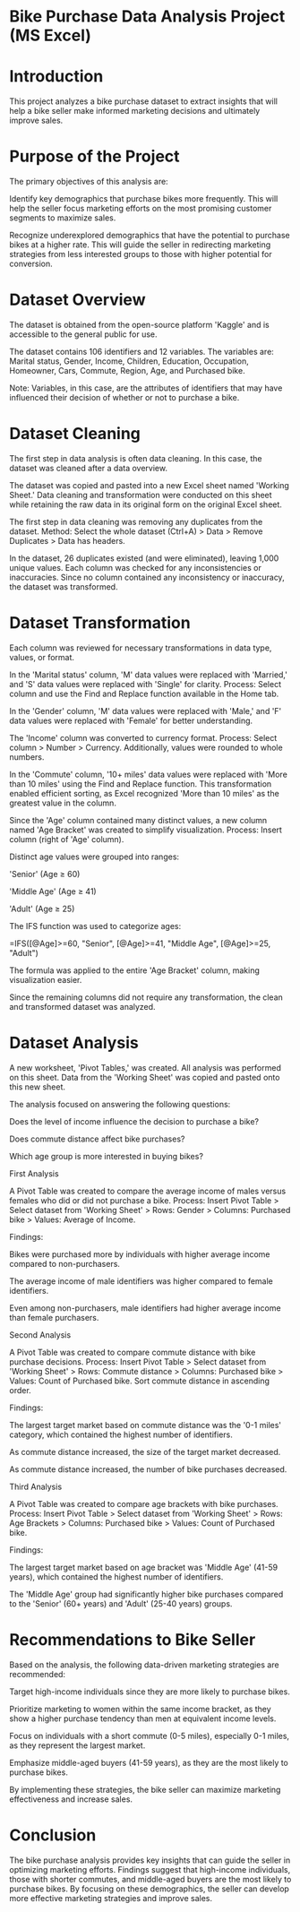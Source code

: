 # Bike Purchase Data Analysis Project (MS Excel)

# **Introduction**

This project analyzes a bike purchase dataset to extract insights that will help a bike seller make informed marketing decisions and ultimately improve sales.

# **Purpose of the Project**

The primary objectives of this analysis are:

Identify key demographics that purchase bikes more frequently. This will help the seller focus marketing efforts on the most promising customer segments to maximize sales.

Recognize underexplored demographics that have the potential to purchase bikes at a higher rate. This will guide the seller in redirecting marketing strategies from less interested groups to those with higher potential for conversion.

# **Dataset Overview**
The dataset is obtained from the open-source platform 'Kaggle' and is accessible to the general public for use.

The dataset contains 106 identifiers and 12 variables. The variables are: Marital status, Gender, Income, Children, Education, Occupation, Homeowner, Cars, Commute, Region, Age, and Purchased bike.

Note: Variables, in this case, are the attributes of identifiers that may have influenced their decision of whether or not to purchase a bike.

# **Dataset Cleaning**
The first step in data analysis is often data cleaning. In this case, the dataset was cleaned after a data overview.

The dataset was copied and pasted into a new Excel sheet named 'Working Sheet.' Data cleaning and transformation were conducted on this sheet while retaining the raw data in its original form on the original Excel sheet.

The first step in data cleaning was removing any duplicates from the dataset.
Method: Select the whole dataset (Ctrl+A) > Data > Remove Duplicates > Data has headers.

In the dataset, 26 duplicates existed (and were eliminated), leaving 1,000 unique values. Each column was checked for any inconsistencies or inaccuracies. Since no column contained any inconsistency or inaccuracy, the dataset was transformed.

# **Dataset Transformation**

Each column was reviewed for necessary transformations in data type, values, or format.

In the 'Marital status' column, 'M' data values were replaced with 'Married,' and 'S' data values were replaced with 'Single' for clarity.
Process: Select column and use the Find and Replace function available in the Home tab.

In the 'Gender' column, 'M' data values were replaced with 'Male,' and 'F' data values were replaced with 'Female' for better understanding.

The 'Income' column was converted to currency format.
Process: Select column > Number > Currency. Additionally, values were rounded to whole numbers.

In the 'Commute' column, '10+ miles' data values were replaced with 'More than 10 miles' using the Find and Replace function. This transformation enabled efficient sorting, as Excel recognized 'More than 10 miles' as the greatest value in the column.

Since the 'Age' column contained many distinct values, a new column named 'Age Bracket' was created to simplify visualization.
Process: Insert column (right of 'Age' column).

Distinct age values were grouped into ranges:

'Senior' (Age ≥ 60)

'Middle Age' (Age ≥ 41)

'Adult' (Age ≥ 25)

The IFS function was used to categorize ages:

=IFS([@Age]>=60, "Senior", [@Age]>=41, "Middle Age", [@Age]>=25, "Adult")

The formula was applied to the entire 'Age Bracket' column, making visualization easier.

Since the remaining columns did not require any transformation, the clean and transformed dataset was analyzed.

# **Dataset Analysis**

A new worksheet, 'Pivot Tables,' was created. All analysis was performed on this sheet. Data from the 'Working Sheet' was copied and pasted onto this new sheet.

The analysis focused on answering the following questions:

Does the level of income influence the decision to purchase a bike?

Does commute distance affect bike purchases?

Which age group is more interested in buying bikes?

First Analysis

A Pivot Table was created to compare the average income of males versus females who did or did not purchase a bike.
Process: Insert Pivot Table > Select dataset from 'Working Sheet' > Rows: Gender > Columns: Purchased bike > Values: Average of Income.

Findings:

Bikes were purchased more by individuals with higher average income compared to non-purchasers.

The average income of male identifiers was higher compared to female identifiers.

Even among non-purchasers, male identifiers had higher average income than female purchasers.

Second Analysis

A Pivot Table was created to compare commute distance with bike purchase decisions.
Process: Insert Pivot Table > Select dataset from 'Working Sheet' > Rows: Commute distance > Columns: Purchased bike > Values: Count of Purchased bike. Sort commute distance in ascending order.

Findings:

The largest target market based on commute distance was the '0-1 miles' category, which contained the highest number of identifiers.

As commute distance increased, the size of the target market decreased.

As commute distance increased, the number of bike purchases decreased.

Third Analysis

A Pivot Table was created to compare age brackets with bike purchases.
Process: Insert Pivot Table > Select dataset from 'Working Sheet' > Rows: Age Brackets > Columns: Purchased bike > Values: Count of Purchased bike.

Findings:

The largest target market based on age bracket was 'Middle Age' (41-59 years), which contained the highest number of identifiers.

The 'Middle Age' group had significantly higher bike purchases compared to the 'Senior' (60+ years) and 'Adult' (25-40 years) groups.

# **Recommendations to Bike Seller**

Based on the analysis, the following data-driven marketing strategies are recommended:

Target high-income individuals since they are more likely to purchase bikes.

Prioritize marketing to women within the same income bracket, as they show a higher purchase tendency than men at equivalent income levels.

Focus on individuals with a short commute (0-5 miles), especially 0-1 miles, as they represent the largest market.

Emphasize middle-aged buyers (41-59 years), as they are the most likely to purchase bikes.

By implementing these strategies, the bike seller can maximize marketing effectiveness and increase sales.

# **Conclusion**

The bike purchase analysis provides key insights that can guide the seller in optimizing marketing efforts. Findings suggest that high-income individuals, those with shorter commutes, and middle-aged buyers are the most likely to purchase bikes. By focusing on these demographics, the seller can develop more effective marketing strategies and improve sales.

